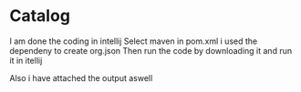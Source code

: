 # Catalog
I am done the coding in intellij
Select maven 
in pom.xml i used the dependeny to create org.json
Then run the code by downloading it and run it in itellij

Also i have attached the output aswell
